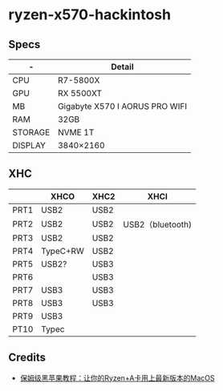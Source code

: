 # ryzen-x570-hackintosh

## Specs

| -|Detail|
|-|-|
|CPU|R7-5800X|
|GPU|RX 5500XT|
|MB|Gigabyte X570 I AORUS PRO WIFI|
|RAM|32GB|
|STORAGE|NVME 1T|
|DISPLAY|3840×2160|

## XHC 
||	XHCO|	XHC2|	XHCI|
|-|-|-|-|
|PRT1|	USB2|	USB2||	
|PRT2|	USB2|	USB2|	USB2（bluetooth)|
|PRT3|	USB2|	USB2||	
|PRT4|	TypeC+RW|	USB2||	
|PRT5|	USB2?|	USB3||	
|PRT6||		USB3||	
|PRT7|	USB3|	USB3||
|PRT8|	USB3|	USB3||	
|PRT9|	USB3|||		
|PT10|	Typec|||		

## Credits

- [保姆级黑苹果教程：让你的Ryzen+A卡用上最新版本的MacOS](https://zhuanlan.zhihu.com/p/135387622)

